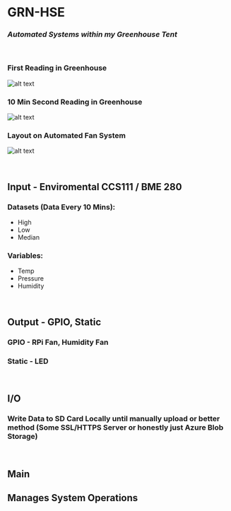 # GRN-HSE
### *Automated Systems within my Greenhouse Tent*

<br>

### First Reading in Greenhouse
![alt text](https://people.rit.edu/cxvihst/setup1.jpg)
### 10 Min Second Reading in Greenhouse
![alt text](https://people.rit.edu/cxvihst/setup2.jpg)
### Layout on Automated Fan System
![alt text](https://people.rit.edu/cxvihst/Greenhouse_bb.PNG)

<br>

## **Input - Enviromental CCS111 / BME 280**

### Datasets (Data Every 10 Mins):
- High
- Low
- Median

### Variables:
- Temp
- Pressure
- Humidity

<br>

## **Output - GPIO, Static**

### GPIO - RPi Fan, Humidity Fan
### Static - LED

<br>

## **I/O**

### Write Data to SD Card Locally until manually upload or better method (Some SSL/HTTPS Server or honestly just Azure Blob Storage)

<br>

## **Main**

## Manages System Operations
